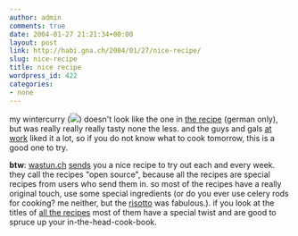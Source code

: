 ```yaml
---
author: admin
comments: true
date: 2004-01-27 21:21:34+00:00
layout: post
link: http://habi.gna.ch/2004/01/27/nice-recipe/
slug: nice-recipe
title: nice recipe
wordpress_id: 422
categories:
- none
---
```


my wintercurry ([![](http://habi.gna.ch/blog/images/wintercurry-tm.jpg)](http://habi.gna.ch/blog/images/wintercurry.jpg)) doesn't look like the one in [the recipe](http://wastun.ch/kochen/archiv.php?vDate=040112) (german only), but was really really really tasty none the less. 
and the guys and gals [at work](http://www.velokurierbern.ch/) liked it a lot, so if you do not know what to cook tomorrow, this is a good one to try.

**btw**: [wastun.ch](http://wastun.ch/) [sends](http://wastun.ch/newsletter/) you a nice recipe to try out each and every week.
they call the recipes "open source", because all the recipes are special recipes from users who send them in. 
so most of the recipes have a really original touch, use some special ingredients (or do you ever use celery rods for cooking? me neither, but the [risotto](http://wastun.ch/kochen/archiv.php?vDate=030428) was fabulous.). 
if you look at the titles of [all the recipes](http://wastun.ch/kochen/archiv.php) most of them have a special twist and are good to spruce up your in-the-head-cook-book.
